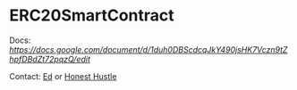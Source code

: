 # ERC20SmartContract

Docs: _https://docs.google.com/document/d/1duh0DBScdcqJkY490jsHK7Vczn9tZhpfDBdZt72pqzQ/edit_

Contact: [Ed](https://t.me/hedgepay_ed) or [Honest Hustle](https://t.me/antireseller)
